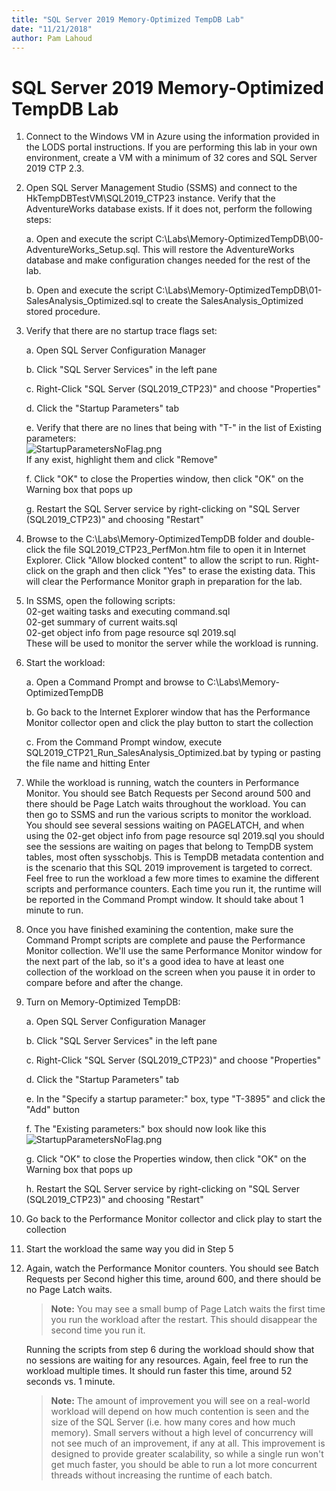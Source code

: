 ```yaml
---
title: "SQL Server 2019 Memory-Optimized TempDB Lab"
date: "11/21/2018"
author: Pam Lahoud
---
```

# SQL Server 2019 Memory-Optimized TempDB Lab

1.  Connect to the Windows VM in Azure using the information provided in
    the LODS portal instructions. If you are performing this lab in your
    own environment, create a VM with a minimum of 32 cores and SQL
    Server 2019 CTP 2.3.

2.  Open SQL Server Management Studio (SSMS) and connect to the
    HkTempDBTestVM\\SQL2019\_CTP23 instance. Verify that the
    AdventureWorks database exists. If it does not, perform the
    following steps:

    a.  Open and execute the script
        C:\\Labs\\Memory-OptimizedTempDB\\00-AdventureWorks\_Setup.sql.
        This will restore the AdventureWorks database and make
        configuration changes needed for the rest of the lab.

    b.  Open and execute the script
        C:\\Labs\\Memory-OptimizedTempDB\\01-SalesAnalysis\_Optimized.sql
        to create the SalesAnalysis\_Optimized stored procedure.

3.  Verify that there are no startup trace flags set:

    a.  Open SQL Server Configuration Manager

    b.  Click "SQL Server Services" in the left pane

    c.  Right-Click "SQL Server (SQL2019\_CTP23)" and choose
        "Properties"

    d.  Click the "Startup Parameters" tab

    e.  Verify that there are no lines that being with "T-" in the list
        of Existing parameters:\
        ![StartupParametersNoFlag.png](../media/StartupParametersNoFlag.png)\
        If any exist, highlight them and click "Remove"

    f.  Click "OK" to close the Properties window, then click "OK" on
        the Warning box that pops up

    g.  Restart the SQL Server service by right-clicking on "SQL Server
        (SQL2019\_CTP23)" and choosing "Restart"

4.  Browse to the C:\\Labs\\Memory-OptimizedTempDB folder and
    double-click the file SQL2019\_CTP23\_PerfMon.htm file to open it in
    Internet Explorer. Click "Allow blocked content" to allow the script
    to run. Right-click on the graph and then click "Yes" to erase the
    existing data. This will clear the Performance Monitor graph in
    preparation for the lab.

5.  In SSMS, open the following scripts:\
    02-get waiting tasks and executing command.sql\
    02-get summary of current waits.sql\
    02-get object info from page resource sql 2019.sql\
    These will be used to monitor the server while the workload is
    running.

6.  Start the workload:

    a.  Open a Command Prompt and browse to
        C:\\Labs\\Memory-OptimizedTempDB

    b.  Go back to the Internet Explorer window that has the Performance
        Monitor collector open and click the play button to start the
        collection

    c.  From the Command Prompt window, execute
        SQL2019\_CTP21\_Run\_SalesAnalysis\_Optimized.bat by typing or
        pasting the file name and hitting Enter

7.  While the workload is running, watch the counters in Performance
    Monitor. You should see Batch Requests per Second around 500 and
    there should be Page Latch waits throughout the workload. You can
    then go to SSMS and run the various scripts to monitor the workload.
    You should see several sessions waiting on PAGELATCH, and when using
    the 02-get object info from page resource sql 2019.sql you should
    see the sessions are waiting on pages that belong to TempDB system
    tables, most often sysschobjs. This is TempDB metadata contention
    and is the scenario that this SQL 2019 improvement is targeted to
    correct. Feel free to run the workload a few more times to examine
    the different scripts and performance counters. Each time you run
    it, the runtime will be reported in the Command Prompt window. It
    should take about 1 minute to run.

8.  Once you have finished examining the contention, make sure the
    Command Prompt scripts are complete and pause the Performance
    Monitor collection. We'll use the same Performance Monitor window
    for the next part of the lab, so it's a good idea to have at least
    one collection of the workload on the screen when you pause it in
    order to compare before and after the change.

9.  Turn on Memory-Optimized TempDB:

    a.  Open SQL Server Configuration Manager

    b.  Click "SQL Server Services" in the left pane

    c.  Right-Click "SQL Server (SQL2019\_CTP23)" and choose
        "Properties"

    d.  Click the "Startup Parameters" tab

    e.  In the "Specify a startup parameter:" box, type "T-3895" and
        click the "Add" button

    f.  The "Existing parameters:" box should now look like this\
        ![StartupParametersNoFlag.png](../media/StartupParametersNoFlag.png)

    g.  Click "OK" to close the Properties window, then click "OK" on
        the Warning box that pops up

    h.  Restart the SQL Server service by right-clicking on "SQL Server
        (SQL2019\_CTP23)" and choosing "Restart"

10. Go back to the Performance Monitor collector and click play to start
    the collection

11. Start the workload the same way you did in Step 5

12. Again, watch the Performance Monitor counters. You should see Batch
    Requests per Second higher this time, around 600, and there should
    be no Page Latch waits.
    > **Note:**
    > You may see a small bump of Page Latch waits the first
    time you run the workload after the restart. This should disappear
    the second time you run it.
    
    Running the scripts from step 6 during the workload should show that
    no sessions are waiting for any resources. Again, feel free to run
    the workload multiple times. It should run faster this time, around
    52 seconds vs. 1 minute.

    > **Note:**
    > The amount of improvement you will see on a real-world
    workload will depend on how much contention is seen and the size of
    the SQL Server (i.e. how many cores and how much memory). Small
    servers without a high level of concurrency will not see much of an
    improvement, if any at all. This improvement is designed to provide
    greater scalability, so while a single run won't get much faster,
    you should be able to run a lot more concurrent threads without
    increasing the runtime of each batch.
